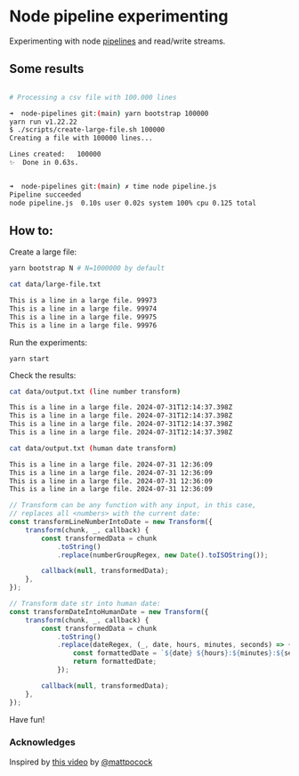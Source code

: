 # Node pipeline experimenting

Experimenting with node [pipelines](https://www.geeksforgeeks.org/node-js-stream-pipeline-method/) and read/write streams.

## Some results

```bash

# Processing a csv file with 100.000 lines

➜  node-pipelines git:(main) yarn bootstrap 100000
yarn run v1.22.22
$ ./scripts/create-large-file.sh 100000
Creating a file with 100000 lines...

Lines created:   100000
✨  Done in 0.63s.


➜  node-pipelines git:(main) ✗ time node pipeline.js
Pipeline succeeded
node pipeline.js  0.10s user 0.02s system 100% cpu 0.125 total
```

## How to:

Create a large file:

```sh
yarn bootstrap N # N=1000000 by default
```

```sh
cat data/large-file.txt

This is a line in a large file. 99973
This is a line in a large file. 99974
This is a line in a large file. 99975
This is a line in a large file. 99976
```

Run the experiments:

```
yarn start
```

Check the results:

```sh
cat data/output.txt (line number transform)

This is a line in a large file. 2024-07-31T12:14:37.398Z
This is a line in a large file. 2024-07-31T12:14:37.398Z
This is a line in a large file. 2024-07-31T12:14:37.398Z
This is a line in a large file. 2024-07-31T12:14:37.398Z
```

```sh
cat data/output.txt (human date transform)

This is a line in a large file. 2024-07-31 12:36:09
This is a line in a large file. 2024-07-31 12:36:09
This is a line in a large file. 2024-07-31 12:36:09
This is a line in a large file. 2024-07-31 12:36:09
```

```js
// Transform can be any function with any input, in this case,
// replaces all <numbers> with the current date:
const transformLineNumberIntoDate = new Transform({
	transform(chunk, _, callback) {
		const transformedData = chunk
			.toString()
			.replace(numberGroupRegex, new Date().toISOString());

		callback(null, transformedData);
	},
});

// Transform date str into human date:
const transformDateIntoHumanDate = new Transform({
	transform(chunk, _, callback) {
		const transformedData = chunk
			.toString()
			.replace(dateRegex, (_, date, hours, minutes, seconds) => {
				const formattedDate = `${date} ${hours}:${minutes}:${seconds}`;
				return formattedDate;
			});

		callback(null, transformedData);
	},
});
```

Have fun!

### Acknowledges

Inspired by [this video](https://www.linkedin.com/posts/mapocock_ever-heard-of-pipeline-in-node-its-a-activity-7224350269797507072-3uT_/?utm_source=share&utm_medium=member_desktop) by [@mattpocock](https://github.com/mattpocock)
